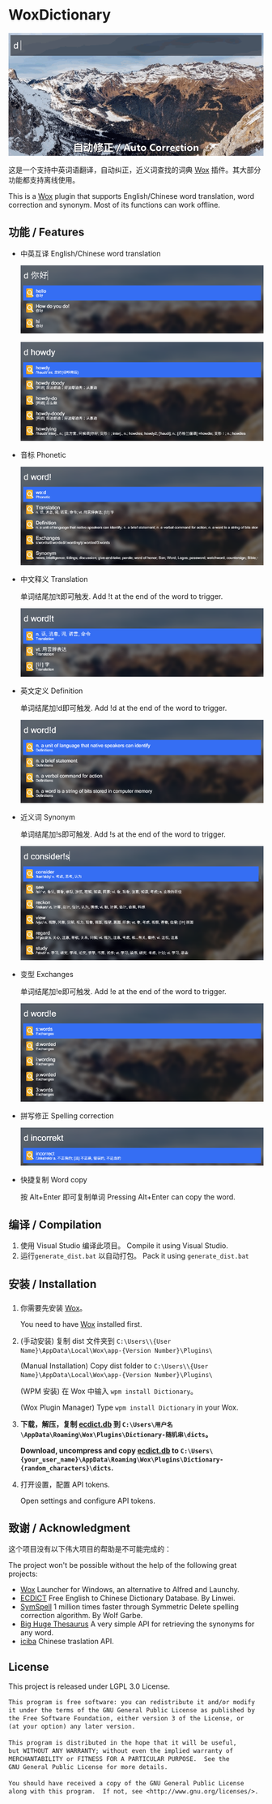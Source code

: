 # WoxDictionary
![Demonstration](Images/demo.gif)

这是一个支持中英词语翻译，自动纠正，近义词查找的词典 [Wox](https://github.com/Wox-launcher/Wox) 插件。其大部分功能都支持离线使用。

This is a [Wox](https://github.com/Wox-launcher/Wox) plugin that supports English/Chinese word translation, word correction and synonym. Most of its functions can work offline.

## 功能 / Features

* 中英互译 English/Chinese word translation

  ![cn_to_en](Images/demo/cn_to_en.png)

  ![en_to_cn](Images/demo/en_to_cn.png)

* 音标 Phonetic

  ![Phonetic](Images/demo/phonetic.png)

* 中文释义 Translation

  单词结尾加!t即可触发. Add !t at the end of the word to trigger.

  ![Translation](Images/demo/translation.png)

* 英文定义 Definition

  单词结尾加!d即可触发. Add !d at the end of the word to trigger.

  ![Definition](Images/demo/definition.png)

* 近义词 Synonym

  单词结尾加!s即可触发. Add !s at the end of the word to trigger.

  ![Synonym](Images/demo/synonym.png)

* 变型 Exchanges

  单词结尾加!e即可触发. Add !e at the end of the word to trigger.

  ![Exchanges](Images/demo/exchanges.png)

* 拼写修正 Spelling correction

  ![Spelling correction](Images/demo/spelling_correction.png)

* 快捷复制 Word copy

  按 Alt+Enter 即可复制单词 Pressing Alt+Enter can copy the word.

## 编译 / Compilation

1. 使用 Visual Studio 编译此项目。 Compile it using Visual Studio.
2. 运行`generate_dist.bat` 以自动打包。 Pack it using `generate_dist.bat`

## 安装 / Installation

### 

1. 你需要先安装 [Wox](https://github.com/Wox-launcher/Wox)。 

   You need to have [Wox](https://github.com/Wox-launcher/Wox) installed first.

2. (手动安装) 复制 dist 文件夹到 `C:\Users\\{User Name}\AppData\Local\Wox\app-{Version Number}\Plugins\`

   (Manual Installation) Copy dist folder to `C:\Users\\{User Name}\AppData\Local\Wox\app-{Version Number}\Plugins\`

   (WPM 安装) 在 Wox 中输入 `wpm install Dictionary`。

   (Wox Plugin Manager) Type `wpm install Dictionary` in your Wox.

3. **下载，解压，复制 [ecdict.db](https://github.com/harrynull/WoxDictionary/releases/tag/dict) 到 `C:\Users\用户名\AppData\Roaming\Wox\Plugins\Dictionary-随机串\dicts`。**

   **Download, uncompress and copy [ecdict.db](https://github.com/harrynull/WoxDictionary/releases/tag/dict) to `C:\Users\{your_user_name}\AppData\Roaming\Wox\Plugins\Dictionary-{random_characters}\dicts`.**

4. 打开设置，配置 API tokens.

   Open settings and configure API tokens.


## 致谢 / Acknowledgment

这个项目没有以下伟大项目的帮助是不可能完成的：

The project won't be possible without the help of the following great projects:

* [Wox](https://github.com/Wox-launcher/Wox) Launcher for Windows, an alternative to Alfred and Launchy.
* [ECDICT](https://github.com/skywind3000/ECDICT) Free English to Chinese Dictionary Database. By Linwei.
* [SymSpell](https://github.com/wolfgarbe/SymSpell) 1 million times faster through Symmetric Delete spelling correction algorithm. By Wolf Garbe.
* [Big Huge Thesaurus](https://words.bighugelabs.com/api.php) A very simple API for retrieving the synonyms for any word.
* [iciba](http://open.iciba.com/?c=api) Chinese traslation API.

## License

This project is released under LGPL 3.0 License.

    This program is free software: you can redistribute it and/or modify
    it under the terms of the GNU General Public License as published by
    the Free Software Foundation, either version 3 of the License, or
    (at your option) any later version.
    
    This program is distributed in the hope that it will be useful,
    but WITHOUT ANY WARRANTY; without even the implied warranty of
    MERCHANTABILITY or FITNESS FOR A PARTICULAR PURPOSE.  See the
    GNU General Public License for more details.
    
    You should have received a copy of the GNU General Public License
    along with this program.  If not, see <http://www.gnu.org/licenses/>.
